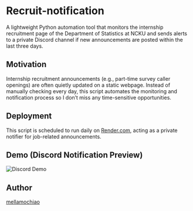 # Recruit-notification

A lightweight Python automation tool that monitors the internship recruitment page of the Department of Statistics at NCKU and sends alerts to a private Discord channel if new announcements are posted within the last three days.


## Motivation

Internship recruitment announcements (e.g., part-time survey caller openings) are often quietly updated on a static webpage. Instead of manually checking every day, this script automates the monitoring and notification process so I don’t miss any time-sensitive opportunities.


## Deployment

This script is scheduled to run daily on [Render.com](https://render.com/), acting as a private notifier for job-related announcements.

## Demo (Discord Notification Preview)
![Discord Demo](https://github.com/user-attachments/assets/fa3c1d48-181d-4202-8b7e-0beeb53623cb)


## Author
[mellamochiao](https://github.com/mellamochiao)

